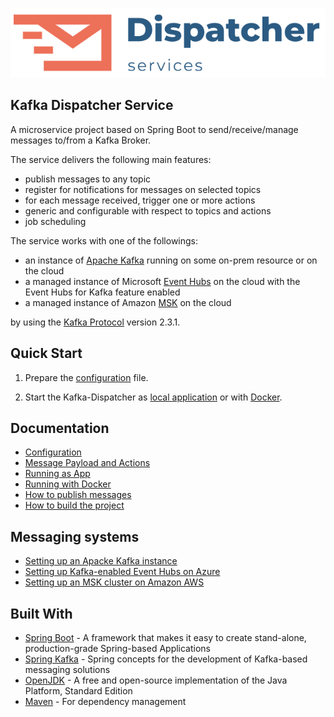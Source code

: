 ![logo](../doc/dispatcher-services-logo.png)

Kafka Dispatcher Service
----
A microservice project based on Spring Boot to send/receive/manage messages to/from a Kafka Broker.

The service delivers the following main features:
* publish messages to any topic
* register for notifications for messages on selected topics
* for each message received, trigger one or more actions
* generic and configurable with respect to topics and actions
* job scheduling

The service works with one of the followings:
* an instance of [Apache Kafka](https://kafka.apache.org/) running on some on-prem resource or on the cloud
* a managed instance of Microsoft [Event Hubs](https://azure.microsoft.com/en-us/services/event-hubs/) on the cloud with 
the Event Hubs for Kafka feature enabled
* a managed instance of Amazon [MSK](https://aws.amazon.com/msk/) on the cloud

by using the [Kafka Protocol](https://kafka.apache.org/protocol) version 2.3.1.

## Quick Start
1. Prepare the [configuration](doc/CONFIGURATION.md) file.

2. Start the Kafka-Dispatcher as [local application](doc/APPLICATION.md) or with [Docker](doc/DOCKER.md).

## Documentation

* [Configuration](doc/CONFIGURATION.md)
* [Message Payload and Actions](doc/PAYLOAD.md)
* [Running as App](doc/APPLICATION.md)
* [Running with Docker](doc/DOCKER.md)
* [How to publish messages](doc/INTERFACE.md)
* [How to build the project](doc/FOR_DEVELOPERS.md)

## Messaging systems
* [Setting up an Apacke Kafka instance](doc/APACHE_KAFKA.md)
* [Setting up Kafka-enabled Event Hubs on Azure](doc/EVENT_HUBS.md)
* [Setting up an MSK cluster on Amazon AWS](doc/AMAZON_MSK.md)

## Built With
* [Spring Boot](https://spring.io/projects/spring-boot) - A framework that makes it easy to create stand-alone, production-grade Spring-based Applications
* [Spring Kafka](https://spring.io/projects/spring-kafka) - Spring concepts for the development of Kafka-based messaging solutions
* [OpenJDK](https://openjdk.java.net/) - A free and open-source implementation of the Java Platform, Standard Edition
* [Maven](https://maven.apache.org/) - For dependency management
